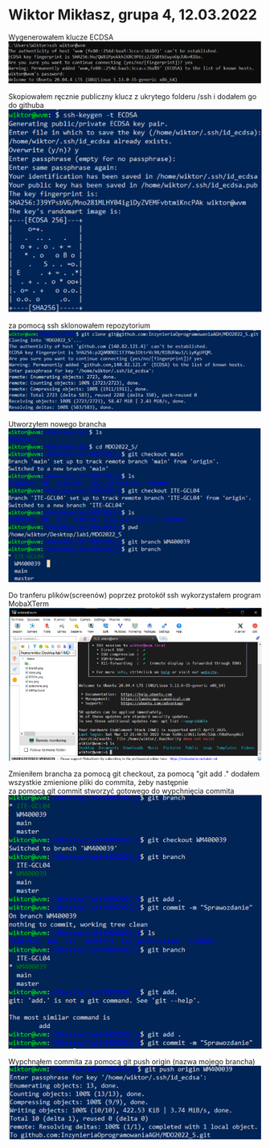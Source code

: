 # Wiktor Mikłasz, grupa 4, 12.03.2022


Wygenerowałem klucze ECDSA <br />
![](ecdsa.png)


Skopiowałem ręcznie publiczny klucz z ukrytego folderu /ssh i dodałem go do githuba
![](key.png)


za pomocą ssh sklonowałem repozytorium <br />
![](clone.png)


Utworzyłem nowego brancha                
![](branch.png)


Do tranferu plików(screenów) poprzez protokół ssh wykorzystałem program MobaXTerm
![](term.png)


Zmieniłem brancha za pomocą git checkout, za pomocą "git add ." dodałem wszystkie zmienione pliki do commita, żeby następnie <br />
za pomocą git commit stworzyć gotowego do wypchnięcia commita
![](commit.png)


Wypchnąłem commita za pomocą git push origin (nazwa mojego brancha)
![](push.png)
